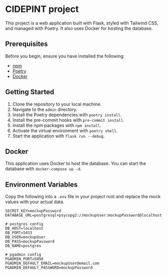 # CIDEPINT project

This project is a web application built with Flask, styled with Tailwind CSS, and managed with Poetry. It also uses Docker for hosting the database.

## Prerequisites

Before you begin, ensure you have installed the following:

- [npm](https://www.npmjs.com/get-npm)
- [Poetry](https://python-poetry.org/docs/#installation)
- [Docker](https://www.docker.com/)

## Getting Started

1. Clone the repository to your local machine.
2. Navigate to the `admin` directory.
3. Install the Poetry dependencies with `poetry install`.
4. Install the pre-commit hooks with `pre-commit install`.
5. Install the npm packages with `npm install`.
6. Activate the virtual environment with `poetry shell`.
7. Start the application with `flask run --debug`.

## Docker

This application uses Docker to host the database. You can start the database with `docker-compose up -d`.

## Environment Variables

Copy the following into a `.env` file in your project root and replace the mock values with your actual data.

```
SECRET_KEY=mockupPassword
DATABASE_URL=postgresql+psycopg2://mockupUser:mockupPassword@localhost:5433/postgres

# postgres config
DB_HOST=localhost
DB_PORT=5433
DB_USER=mockupUser
DB_PASS=mockupPassword
DB_NAME=postgres

# pgadmin config
PGADMIN_PORT=5050
PGADMIN_DEFAULT_EMAIL=mockupUser@email.com
PGADMIN_DEFAULT_PASSWORD=mockupPassword
```
